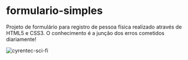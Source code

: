 # formulario-simples
Projeto de formulário para registro de pessoa física realizado através de HTML5 e CSS3.
O conhecimento é a junção dos erros cometidos diariamente!


![cyrentec-sci-fi](https://user-images.githubusercontent.com/104223530/202870349-88919521-6b47-4bd5-a7c5-fc0099e76150.gif)

